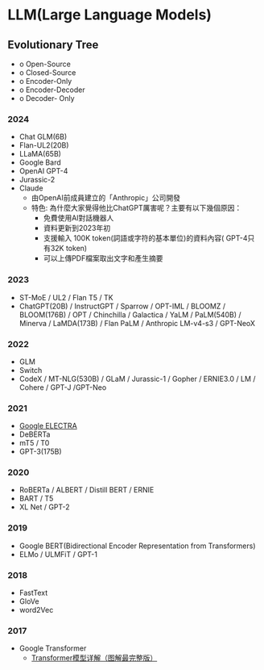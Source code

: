 # LLM(Large Language Models)

## Evolutionary Tree
- o	Open-Source
- o	Closed-Source
- o	Encoder-Only
- o	Encoder-Decoder
- o	Decoder- Only
### 2024
- Chat GLM(6B)
- Flan-UL2(20B)
- LLaMA(65B) 
- Google Bard 
- OpenAI GPT-4 
- Jurassic-2 
- Claude
  - 由OpenAI前成員建立的「Anthropic」公司開發
  - 特色: 為什麼大家覺得他比ChatGPT厲害呢？主要有以下幾個原因：
    - 免費使用AI對話機器人
    - 資料更新到2023年初
    - 支援輸入 100K token(詞語或字符的基本單位)的資料內容( GPT-4只有32K token)
    - 可以上傳PDF檔案取出文字和產生摘要

### 2023
-	ST-MoE / UL2 / Flan T5 / TK
- ChatGPT(20B) / InstructGPT / Sparrow / OPT-IML / BLOOMZ / BLOOM(176B) / OPT / Chinchilla / Galactica / YaLM / PaLM(540B) / Minerva / LaMDA(173B) / Flan PaLM / Anthropic LM-v4-s3 / GPT-NeoX

### 2022
- GLM 
- Switch 
- CodeX / MT-NLG(530B) / GLaM / Jurassic-1 / Gopher / ERNIE3.0 / LM / Cohere / GPT-J /GPT-Neo

### 2021
- [Google ELECTRA](https://github.com/google-research/electra) 
- DeBERTa 
- mT5 / T0 
- GPT-3(175B)

### 2020
- RoBERTa / ALBERT / Distill BERT / ERNIE 
- BART / T5
- XL Net / GPT-2

### 2019
- Google BERT(Bidirectional Encoder Representation from Transformers) 
- ELMo / ULMFiT / GPT-1

### 2018
- FastText 
- GloVe
- word2Vec 
### 2017
- Google Transformer
  - [Transformer模型详解（图解最完整版）](https://zhuanlan.zhihu.com/p/338817680)
